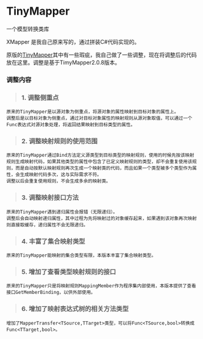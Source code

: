# TinyMapper
一个模型转换类库

XMapper	是我自己原来写的，通过拼装C#代码实现的。

原版的[TinyMapper](https://github.com/TinyMapper/TinyMapper "TinyMapper")其中有一些瑕疵，我自己做了一些调整，现在将调整后的代码放在这里。调整是基于TimyMapper2.0.8版本。

### 调整内容

> ### 1. 调整侧重点
	原来的TinyMapper是以源对象为侧重点，将源对象的属性映射到目标对象的属性上。
	调整后是以目标对象为侧重点，通过对目标对象属性的映射规则从源对象取值，可以通过一个Func表达式对源对象处理，将返回结果映射到目标类型的属性。

> ### 2. 调整映射规则的使用范围
	原来的TinyMapper通过Bind方法定义源类型到目标类型的映射规则，使用的时候先按该映射规则生成映射代码，如果其他类型的属性中包含了已定义映射规则的类型，却不会重复使用该规则，而是自动按默认映射规则再次生成一个映射类的代码，而且如果一个类型被多个类型作为属性，会生成映射代码多次，这与实际需求不符。
	调整以后会重复使用规则，不会生成多余的映射类。

> ### 3. 调整映射接口方法
	原来的TinyMapper遇到递归属性会报错（无限递归）。
	调整后会自动映射递归属性，其中过程为先将映射过的对象缓存起来，如果遇到该对象再次映射则直接取缓存，递归属性不会无限递归。

> ### 4. 丰富了集合映射类型
	原来的TinyMapper能映射的集合类型有限，本版本丰富了集合映射类型。

> ### 5. 增加了查看类型映射规则的接口
	原来的TinyMapper只是将映射规则MappingMember作为程序集内部使用，本版本提供了查看接口GetMemberBinding，以供外部使用。

> ### 6. 增加了映射表达式树的相关方法类型
	增加了MapperTransfer<TSource,TTarget>类型，可以将Func<TSource,bool>转换成Func<TTarget,bool>。